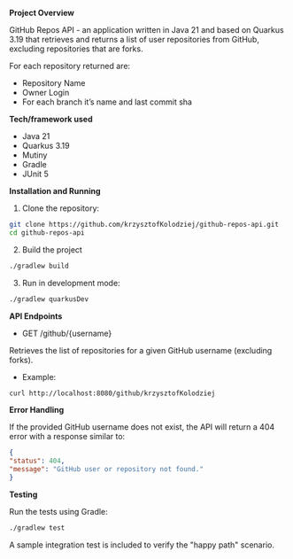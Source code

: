 
**Project Overview**

GitHub Repos API - an application written in Java 21 and based on Quarkus 3.19 that retrieves and returns a list of user
repositories from GitHub, excluding repositories that are forks.

For each repository returned are:
- Repository Name
- Owner Login
- For each branch it’s name and last commit sha

**Tech/framework used** 

- Java 21 
- Quarkus 3.19
- Mutiny 
- Gradle
- JUnit 5

**Installation and Running**

1. Clone the repository:

```bash
git clone https://github.com/krzysztofKolodziej/github-repos-api.git
cd github-repos-api 
```

2. Build the project

```bash
./gradlew build
```

3. Run in development mode:

```bash
./gradlew quarkusDev
```

**API Endpoints**

- GET /github/{username}

Retrieves the list of repositories for a given GitHub username (excluding forks).

- Example:

```bash
curl http://localhost:8080/github/krzysztofKolodziej
```

**Error Handling**

If the provided GitHub username does not exist, the API will return a 404 error with a response similar to:

```JSON
{
"status": 404,
"message": "GitHub user or repository not found."
}
```

**Testing**

Run the tests using Gradle:

```bash
./gradlew test
```
A sample integration test is included to verify the "happy path" scenario.





